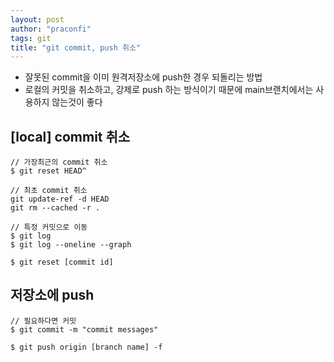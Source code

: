```yaml
---
layout: post
author: "praconfi"
tags: git
title: "git commit, push 취소"
---
```


- 잘못된 commit을 이미 원격저장소에 push한 경우 되돌리는 방법  
- 로컬의 커밋을 취소하고, 강제로 push 하는 방식이기 때문에 main브랜치에서는 사용하지 않는것이 좋다

## [local] commit 취소
```
// 가장최근의 commit 취소
$ git reset HEAD^

// 최초 commit 취소
git update-ref -d HEAD  
git rm --cached -r . 

// 특정 커밋으로 이동
$ git log
$ git log --oneline --graph

$ git reset [commit id]
```

## 저장소에 push
```
// 필요하다면 커밋
$ git commit -m "commit messages"

$ git push origin [branch name] -f
```